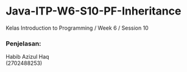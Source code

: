 # Java-ITP-W6-S10-PF-Inheritance

Kelas Introduction to Programming / Week 6 / Session 10

### Penjelasan:

Habib Azizul Haq  
(2702488253)
